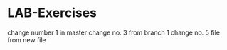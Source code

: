 # LAB-Exercises
change number 1 in master
change no. 3 from branch 1
change no. 5 file from new file
